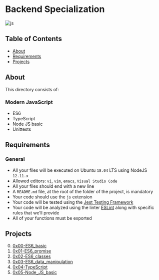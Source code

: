 # Backend Specialization
![js](https://github.com/samuelselasi/alx-backend-javascript/assets/85158665/5f8bd8a7-e1e1-4644-81e0-7b3872a4591c)

## Table of Contents

* [About](#about)
* [Requirements](#requirements)
* [Projects](#projects)

## About
This directory consists of:
### Modern JavaScript
- ES6
- TypeScript
- Node JS basic
- Unittests

## Requirements
### General
* All your files will be executed on Ubuntu `18.04` LTS using NodeJS `12.11.x`
* Allowed editors: `vi`, `vim`, `emacs`, `Visual Studio Code`
* All your files should end with a new line
* A `README.md` file, at the root of the folder of the project, is mandatory
* Your code should use the `js` extension
* Your code will be tested using the [Jest Testing Framework](https://jestjs.io/)
* Your code will be analyzed using the linter [ESLint](https://eslint.org/) along with specific rules that we’ll provide
* All of your functions must be exported

## Projects
0. [0x00-ES6_basic](./0x00-ES6_basic)
1. [0x01-ES6_promise](./0x01-ES6_promise)
2. [0x02-ES6_classes](./0x02-ES6_classes)
3. [0x03-ES6_data_manipulation](./0x03-ES6_data_manipulation)
4. [0x04-TypeScript](./0x04-TypeScript)
5. [0x05-Node_JS_basic](./0x05-Node_JS_basic)
